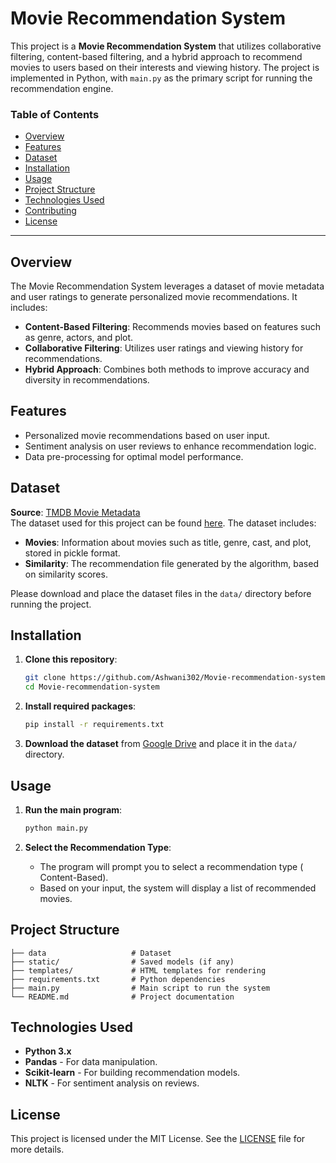 # Movie Recommendation System

This project is a **Movie Recommendation System** that utilizes collaborative filtering, content-based filtering, and a hybrid approach to recommend movies to users based on their interests and viewing history. The project is implemented in Python, with `main.py` as the primary script for running the recommendation engine.

### Table of Contents
- [Overview](#overview)
- [Features](#features)
- [Dataset](#dataset)
- [Installation](#installation)
- [Usage](#usage)
- [Project Structure](#project-structure)
- [Technologies Used](#technologies-used)
- [Contributing](#contributing)
- [License](#license)

---

## Overview

The Movie Recommendation System leverages a dataset of movie metadata and user ratings to generate personalized movie recommendations. It includes:
- **Content-Based Filtering**: Recommends movies based on features such as genre, actors, and plot.
- **Collaborative Filtering**: Utilizes user ratings and viewing history for recommendations.
- **Hybrid Approach**: Combines both methods to improve accuracy and diversity in recommendations.

## Features

- Personalized movie recommendations based on user input.
- Sentiment analysis on user reviews to enhance recommendation logic.
- Data pre-processing for optimal model performance.

## Dataset

**Source**: [TMDB Movie Metadata](https://www.kaggle.com/datasets/tmdb/tmdb-movie-metadata?select=tmdb_5000_movies.csv)  
The dataset used for this project can be found [here](https://drive.google.com/drive/folders/16nXXdBMcQzobiwS1GW6JblWc4R59nnIL?usp=drive_link). The dataset includes:
- **Movies**: Information about movies such as title, genre, cast, and plot, stored in pickle format.
- **Similarity**: The recommendation file generated by the algorithm, based on similarity scores.

Please download and place the dataset files in the `data/` directory before running the project.

## Installation

1. **Clone this repository**:
   ```bash
   git clone https://github.com/Ashwani302/Movie-recommendation-system.git
   cd Movie-recommendation-system
   ```

2. **Install required packages**:
   ```bash
   pip install -r requirements.txt
   ```

3. **Download the dataset** from [Google Drive](https://drive.google.com/drive/folders/16nXXdBMcQzobiwS1GW6JblWc4R59nnIL?usp=drive_link) and place it in the `data/` directory.

## Usage

1. **Run the main program**:
   ```bash
   python main.py
   ```

2. **Select the Recommendation Type**:
   - The program will prompt you to select a recommendation type ( Content-Based).
   - Based on your input, the system will display a list of recommended movies.

## Project Structure

```
├── data                   # Dataset 
├── static/                # Saved models (if any)
├── templates/             # HTML templates for rendering
├── requirements.txt       # Python dependencies
├── main.py                # Main script to run the system
└── README.md              # Project documentation
```

## Technologies Used

- **Python 3.x**
- **Pandas** - For data manipulation.
- **Scikit-learn** - For building recommendation models.
- **NLTK** - For sentiment analysis on reviews.

## License

This project is licensed under the MIT License. See the [LICENSE](LICENSE) file for more details.
